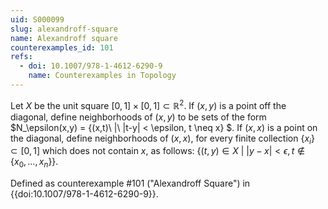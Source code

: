 ```yaml
---
uid: S000099
slug: alexandroff-square
name: Alexandroff square
counterexamples_id: 101
refs:
  - doi: 10.1007/978-1-4612-6290-9
    name: Counterexamples in Topology
---
```

Let $X$ be the unit square $[0,1] \times [0,1] \subset \mathbb{R}^2$. If $(x,y)$ is a point off the diagonal, define neighborhoods of $(x,y)$ to be sets of the form $N_\epsilon(x,y) = \{(x,t)\ |\ |t-y| < \epsilon, t \neq x\} $. If $(x,x)$ is a point on the diagonal, define neighborhoods of $(x,x)$, for every finite collection $\{x_i\} \subset [0,1]$ which does not contain $x$, as follows: $\{(t,y) \in X\ |\ |y-x|<\epsilon, t \not\in \{x_0, \dots, x_n\}\}$.

Defined as counterexample #101 ("Alexandroff Square")
in {{doi:10.1007/978-1-4612-6290-9}}.
